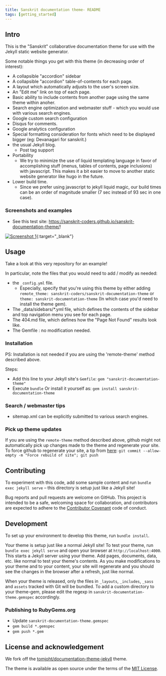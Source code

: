 ```yaml
---
title: Sanskrit documentation theme- README
tags: [getting_started]
---
```


## Intro

This is the "Sanskrit" collaborative documentation theme for use with the Jekyll static website generator.

Some notable things you get with this theme (in decreasing order of interest):
- A collapsible "accordion" sidebar
- A collapsible "accordion" table-of-contents for each page.
- A layout which automatically adjusts to the user's screen size. 
- An "Edit me" link on top of each page.
- Basic ability to include contents from another page using the same theme within anoher. 
- Search engine optimization and webmaster stuff - which you would use with various search engines.
- Google custom search configuration
- Disqus for comments.
- Google analytics configuration
- Special formatting consideration for fonts which need to be displayed bigger (eg: Devanagari for sanskrit.)
- the usual Jekyll blog.
  - Post tag support
- Portability
  - We try to minimize the use of liquid templating language in favor of accomplishing stuff (menus, tables of contents, page inclusions) with javascript. This makes it a bit easier to move to another static website generator like hugo in the future.
- Lower build time.
  - Since we prefer using javascript to jekyll liquid magic, our build times can be an order of magnitude smaller (7 sec instead of 93 sec in one case).

### Screenshots and examples
- See this test site: <https://sanskrit-coders.github.io/sanskrit-documentation-theme/>!

[![Screenshot 1](https://i.imgur.com/2ggUjKK.png)](https://i.imgur.com/2ggUjKK.png){:target="_blank"}

## Usage
Take a look at this very repository for an example!

In particular, note the files that you would need to add / modify as needed:
- the `_config.yml` file.
  - Especially, specify that you're using this theme by either adding `remote_theme: sanskrit-coders/sanskrit-documentation-theme` or `theme: sanskrit-documentation-theme` (In which case you'd need to install the theme gem).
- The _data/sidebars/*.yml file, which defines the contents of the sidebar and top navigation menu you see for each page.
- The 404.md file, which defines how the "Page Not Found" results look like.
- The Gemfile : no modification needed.

### Installation
PS: Installation is not needed if you are using the 'remote-theme' method described above.

Steps:
- Add this line to your Jekyll site's `Gemfile`: `gem "sanskrit-documentation-theme"`
- Execute `bundle` Or install it yourself as: `gem install sanskrit-documentation-theme`

### Search / webmaster tips
- sitemap.xml can be explicitly submitted to various search engines.

### Pick up theme updates
If you are using the `remote-theme` method described above, github might not automatically pick up changes made to the theme and regenerate your site. To force github to regenerate your site, a tip from [here](https://github.com/benbalter/jekyll-remote-theme/issues/16):
`git commit --allow-empty -m "Force rebuild of site"; git push`


## Contributing
To experiment with this code, add some sample content and run `bundle exec jekyll serve` – this directory is setup just like a Jekyll site!

Bug reports and pull requests are welcome on GitHub. This project is intended to be a safe, welcoming space for collaboration, and contributors are expected to adhere to the [Contributor Covenant](http://contributor-covenant.org) code of conduct.

## Development
To set up your environment to develop this theme, run `bundle install`.

Your theme is setup just like a normal Jekyll site! To test your theme, run `bundle exec jekyll serve` and open your browser at `http://localhost:4000`. This starts a Jekyll server using your theme. Add pages, documents, data, etc. like normal to test your theme's contents. As you make modifications to your theme and to your content, your site will regenerate and you should see the changes in the browser after a refresh, just like normal.

When your theme is released, only the files in `_layouts`, `_includes`, `_sass` and `assets` tracked with Git will be bundled.
To add a custom directory to your theme-gem, please edit the regexp in `sanskrit-documentation-theme.gemspec` accordingly.

### Publishing to RubyGems.org
- Update `sanskrit-documentation-theme.gemspec`
- `gem build *.gemspec`
- `gem push *.gem`

## License and acknowledgement
We fork off the [tomjoht/documentation-theme-jekyll](http://github.com/tomjoht/documentation-theme-jekyll) theme.

The theme is available as open source under the terms of the [MIT License](https://opensource.org/licenses/MIT).

